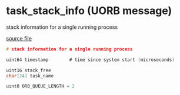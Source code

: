 # task_stack_info (UORB message)

stack information for a single running process

[source file](https://github.com/PX4/PX4-Autopilot/blob/main/msg/task_stack_info.msg)

```c
# stack information for a single running process

uint64 timestamp		# time since system start (microseconds)

uint16 stack_free
char[24] task_name

uint8 ORB_QUEUE_LENGTH = 2

```
